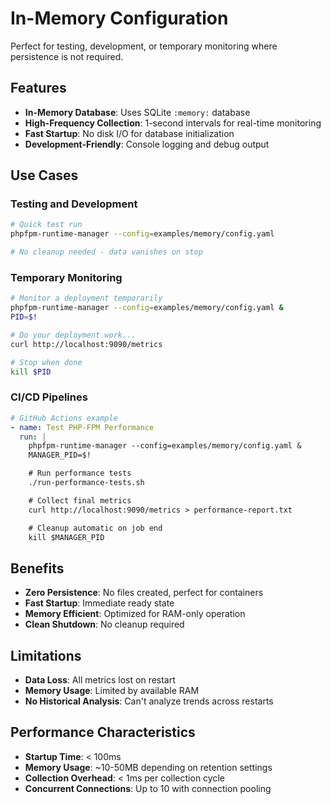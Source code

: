 # In-Memory Configuration

Perfect for testing, development, or temporary monitoring where persistence is not required.

## Features

- **In-Memory Database**: Uses SQLite `:memory:` database
- **High-Frequency Collection**: 1-second intervals for real-time monitoring
- **Fast Startup**: No disk I/O for database initialization
- **Development-Friendly**: Console logging and debug output

## Use Cases

### Testing and Development
```bash
# Quick test run
phpfpm-runtime-manager --config=examples/memory/config.yaml

# No cleanup needed - data vanishes on stop
```

### Temporary Monitoring
```bash
# Monitor a deployment temporarily
phpfpm-runtime-manager --config=examples/memory/config.yaml &
PID=$!

# Do your deployment work...
curl http://localhost:9090/metrics

# Stop when done
kill $PID
```

### CI/CD Pipelines
```yaml
# GitHub Actions example
- name: Test PHP-FPM Performance
  run: |
    phpfpm-runtime-manager --config=examples/memory/config.yaml &
    MANAGER_PID=$!

    # Run performance tests
    ./run-performance-tests.sh

    # Collect final metrics
    curl http://localhost:9090/metrics > performance-report.txt

    # Cleanup automatic on job end
    kill $MANAGER_PID
```

## Benefits

- **Zero Persistence**: No files created, perfect for containers
- **Fast Startup**: Immediate ready state
- **Memory Efficient**: Optimized for RAM-only operation
- **Clean Shutdown**: No cleanup required

## Limitations

- **Data Loss**: All metrics lost on restart
- **Memory Usage**: Limited by available RAM
- **No Historical Analysis**: Can't analyze trends across restarts

## Performance Characteristics

- **Startup Time**: < 100ms
- **Memory Usage**: ~10-50MB depending on retention settings
- **Collection Overhead**: < 1ms per collection cycle
- **Concurrent Connections**: Up to 10 with connection pooling